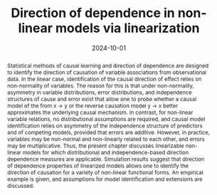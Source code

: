 ---
title: "Direction of dependence in non-linear models via linearization"
authors:
- W Wiedermann
- B Zhang
date: "2024-10-01"
doi: "https://doi.org/10.1007/978-3-031-56318-8_9"

publication_types: ["book-chapter"]

publication: "*In Stemmler, M., Wiedermann, W., & Huang, F. (eds.), Dependent data in social sciences research: Forms, issues, and methods of analysis (2nd ed.), Springer*"
abstract: Statistical methods of causal learning and direction of dependence are designed to identify the direction of causation of variable associations from observational data. In the linear case, identification of the causal direction of effect relies on non-normality of variables. The reason for this is that under non-normality, asymmetry in variable distributions, error distributions, and independence structures of cause and error exist that allow one to probe whether a causal model of the from x → y or the reverse causation model y → x better approximates the underlying causal mechanism. In contrast, for non-linear variable relations, no distributional assumptions are required, and causal model identification relies on asymmetry of the independence structure of predictors and of competing models, provided that errors are additive. However, in practice, variables may be non-normal and non-linearly related to each other, and errors may be multiplicative. Thus, the present chapter discusses linearizable non-linear models for which distributional and independence-based direction dependence measures are applicable. Simulation results suggest that direction of dependence properties of linearized models allows one to identify the direction of causation for a variety of non-linear functional forms. An empirical example is given, and assumptions for model identification and extensions are discussed.

featured: false

---